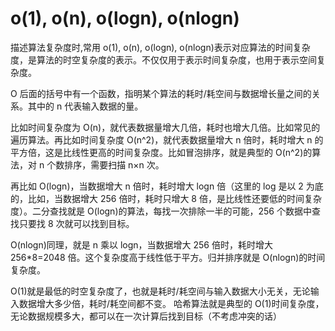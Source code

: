 # o(1), o(n), o(logn), o(nlogn)

描述算法复杂度时,常用 o(1), o(n), o(logn), o(nlogn)表示对应算法的时间复杂度，是算法的时空复杂度的表示。不仅仅用于表示时间复杂度，也用于表示空间复杂度。

O 后面的括号中有一个函数，指明某个算法的耗时/耗空间与数据增长量之间的关系。其中的 n 代表输入数据的量。

比如时间复杂度为 O(n)，就代表数据量增大几倍，耗时也增大几倍。比如常见的遍历算法。再比如时间复杂度 O(n^2)，就代表数据量增大 n 倍时，耗时增大 n 的平方倍，这是比线性更高的时间复杂度。比如冒泡排序，就是典型的 O(n^2)的算法，对 n 个数排序，需要扫描 n×n 次。

再比如 O(logn)，当数据增大 n 倍时，耗时增大 logn 倍（这里的 log 是以 2 为底的，比如，当数据增大 256 倍时，耗时只增大 8 倍，是比线性还要低的时间复杂度）。二分查找就是 O(logn)的算法，每找一次排除一半的可能，256 个数据中查找只要找 8 次就可以找到目标。

O(nlogn)同理，就是 n 乘以 logn，当数据增大 256 倍时，耗时增大 256\*8=2048 倍。这个复杂度高于线性低于平方。归并排序就是 O(nlogn)的时间复杂度。

O(1)就是最低的时空复杂度了，也就是耗时/耗空间与输入数据大小无关，无论输入数据增大多少倍，耗时/耗空间都不变。 哈希算法就是典型的 O(1)时间复杂度，无论数据规模多大，都可以在一次计算后找到目标（不考虑冲突的话）
